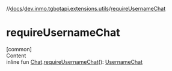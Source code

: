 //[docs](../../index.md)/[dev.inmo.tgbotapi.extensions.utils](index.md)/[requireUsernameChat](require-username-chat.md)



# requireUsernameChat  
[common]  
Content  
inline fun [Chat](../dev.inmo.tgbotapi.types.chat.abstracts/-chat/index.md).[requireUsernameChat](require-username-chat.md)(): [UsernameChat](../dev.inmo.tgbotapi.types.chat.abstracts/-username-chat/index.md)  



